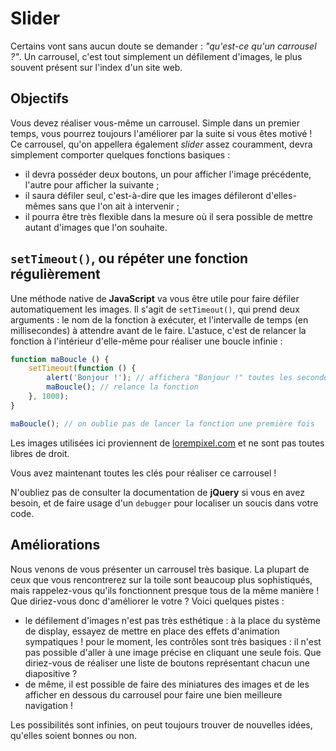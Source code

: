 # Slider

Certains vont sans aucun doute se demander : _"qu'est-ce qu'un carrousel ?"_.  Un carrousel, c'est tout simplement un défilement d'images, le plus souvent présent sur l'index d'un site web.

## Objectifs

Vous devez réaliser vous-même un carrousel. Simple dans un premier temps, vous pourrez toujours l'améliorer par la suite si vous êtes motivé ! Ce carrousel, qu'on appellera également _slider_ assez couramment, devra simplement comporter quelques fonctions basiques :
- il devra posséder deux boutons, un pour afficher l'image précédente, l'autre pour afficher la suivante ;
- il saura défiler seul, c'est-à-dire que les images défileront d'elles-mêmes sans que l'on ait à intervenir ;
- il pourra être très flexible dans la mesure où il sera possible de mettre autant d'images que l'on souhaite.

## `setTimeout()`, ou répéter une fonction régulièrement

Une méthode native de **JavaScript** va vous être utile pour faire défiler automatiquement les images. Il s'agit de `setTimeout()`, qui prend deux arguments : le nom de la fonction à exécuter, et l'intervalle de temps (en millisecondes) à attendre avant de le faire. L'astuce, c'est de relancer la fonction à l'intérieur d'elle-même pour réaliser une boucle infinie :

```javascript
function maBoucle () {
    setTimeout(function () {
        alert('Bonjour !'); // affichera "Bonjour !" toutes les secondes
        maBoucle(); // relance la fonction
    }, 1000);
}

maBoucle(); // on oublie pas de lancer la fonction une première fois
```

Les images utilisées ici proviennent de [lorempixel.com](http://lorempixel.com/) et ne sont pas toutes libres de droit.

Vous avez maintenant toutes les clés pour réaliser ce carrousel !

N'oubliez pas de consulter la documentation de **jQuery** si vous en avez besoin, et de faire usage d'un `debugger` pour localiser un soucis dans votre code.

## Améliorations

Nous venons de vous présenter un carrousel très basique. La plupart de ceux que vous rencontrerez sur la toile sont beaucoup plus sophistiqués, mais rappelez-vous qu'ils fonctionnent presque tous de la même manière ! Que diriez-vous donc d'améliorer le votre ? Voici quelques pistes :
- le défilement d'images n'est pas très esthétique : à la place du système de display, essayez de mettre en place des effets d'animation sympatiques !
pour le moment, les contrôles sont très basiques : il n'est pas possible d'aller à une image précise en cliquant une seule fois. Que diriez-vous de réaliser une liste de boutons représentant chacun une diapositive ?
- de même, il est possible de faire des miniatures des images et de les afficher en dessous du carrousel pour faire une bien meilleure navigation !

Les possibilités sont infinies, on peut toujours trouver de nouvelles idées, qu'elles soient bonnes ou non.
